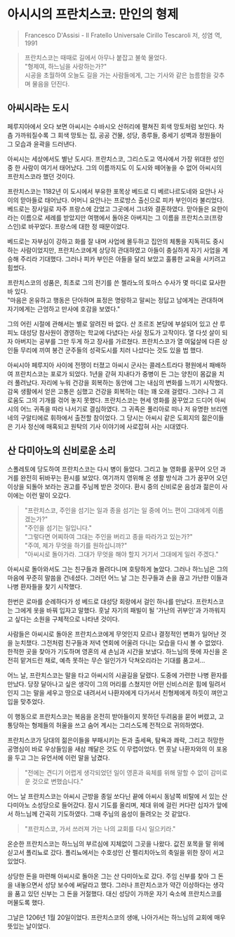 # 아시시의 프란치스코: 만인의 형제
> Francesco D'Assisi - Il Fratello Universale
> Cirillo Tescaroli 저, 성염 역, 1991


> 프란치스코는 때때로 길에서 아무나 붙잡고 불쑥 물었다.  
> "형제여, 하느님을 사랑하는가?"  
> 시공을 초월하여 오늘도 길을 가는 사람들에게, 그는 기사와 같은 늠름함을 갖추며 물음을 던진다.  

## 아씨시라는 도시

페루지아에서 오다 보면 아씨시는 수바시오 산허리에 펼쳐진 회색 망토처럼 보인다. 차츰 가까워질수록 그 회색 망토는 집, 공공 건물, 성당, 종루들, 중세기 성벽과 정원들이 그 모습과 윤곽을 드러낸다.  

아씨시는 세상에서도 별난 도시다. 프란치스코, 그리스도교 역사에서 가장 위대한 성인 중 한 사람이 여기서 태어났다. 그의 이름까지도 이 도시와 떼어놓을 수 없어 아씨시의 프란치스코라 했던 것이다.  

프란치스코는 1182년 이 도시에서 부유한 포목상 베드로 디 베르나르도네와 요안나 사이의 맏아들로 태어났다. 어머니 요안나는 프로방스 출신으로 피카 부인이라 불리었다. 베드로는 장사일로 자주 프랑스에 갔었고 그곳에서 그녀와 결혼하였다. 맏아들은 요한이라는 이름으로 세례를 받았지만 여행에서 돌아온 아버지는 그 이름을 프란치스코(프랑스인)로 바꾸었다. 프랑스에 대한 정 때문이었다.  

베드로는 자부심이 강하고 화를 잘 내며 사업에 몰두하고 집안의 체통을 지독히도 중시하는 사람이었지만, 프란치스코에게 상당히 관대하였고 아들이 충실하게 자기 사업을 계승해 주리라 기대했다. 그러나 피카 부인은 아들을 달리 보았고 훌륭한 교육을 시키려고 힘썼다.  

프란치스코의 성품은, 최초로 그의 전기를 쓴 첼라노의 토마스 수사가 몇 마디로 묘사한 바 있다.  
"마음은 온유하고 행동은 단아하며 표정은 명랑하고 말씨는 정답고 남에게는 관대하며 자기에게는 근엄하고 만사에 호감을 보였다."  

그의 어린 시절에 관해서는 별로 알려진 바 없다. 산 조르조 본당에 부설되어 있고 산 루피노 대성당 참사원이 경영하는 학교에 다녔다는 사실 정도가 고작이다. 열 다섯 살이 되자 아버지는 공부를 그만 두게 하고 장사를 가르쳤다. 프란치스코가 열 여덟살에 다른 상인들 무리에 끼여 봉건 군주들의 성곽도시를 치러 나섰다는 것도 있을 법 했다.  

아씨시아 페루지아 사이에 전쟁이 터졌고 아씨시 군사는 콜레스트라다 평원에서 패배하여 프란치스코는 포로가 되었다. 1년을 갇혀 지내다가 중병이 든 그는 양친이 몸값을 치러 풀려났다. 자리에 누워 건강을 회복하는 동안에 그는 내심의 변화를 느끼기 시작했다. 감옥 생활에서 얻은 고통은 심했고 건강을 회복하는 데는 꽤 오래 걸렸다. 그러나 그 괴로움도 그의 기개를 걲어 놓지 못했다. 프란치스코는 현세 영화를 꿈꾸었고 드디어 아씨시의 어느 귀족을 따라 나서기로 결심하였다. 그 귀족은 풀리아로 떠나 저 유명한 브리엔네의 구알티에로 휘하에서 출전할 참이었다. 그 당시는 아씨시 같은 도회지의 젊은이들은 기사 정신에 매혹되고 원탁의 기사 이야기에 사로잡혀 사는 시대였다.  


## 산 다미아노의 신비로운 소리
스폴레토에 당도하여 프란치스코는 다시 병이 들었다. 그리고 늘 영화를 꿈꾸어 오던 과거를  완전히 뒤바꾸는 환시를 보았다. 여기까지 영위해 온 생활 방식과 그가 꿈꾸어 오던 이상을 되돌아 보라는 권고를 주님께 받은 것이다. 환시 중의 신비로운 음성과 젊은이 사이에는 이런 말이 오갔다.  

> 	"프란치스코, 주인을 섬기는 일과 종을 섬기는 일 중에 어느 편이 그대에게 이롭겠는가?"  
> 	"주인을 섬기는 일입니다."  
> 	"그렇다면 어찌하여 그대는 주인을 버리고 종을 따라가고 있는가?"  
> 	"주여, 제가 무엇을 하기를 원하십니까?"  
> 	"아씨시로 돌아가라. 그대가 무엇을 해야 할지 거기서 그대에게 일러 주겠다."  

아씨시로 돌아와서도 그는 친구들과 몰려다니며 호탕하게 놀았다. 그러나 하느님은 그의 마음에 꾸준히 말씀을 건네셨다. 그러던 어느 날 그는 친구들과 손을 끊고 가난한 이들과 나병 환자들을 찾기 시작했다.  

한번은 로마를 순례하다가 성 베드로 대성당 회랑에서 걸인 하나를 만났다. 프란치스코는 그에게 옷을 바꿔 입자고 말했다. 훗날 자기의 패빌이 될 '가난의 귀부인'과 가까워지고 싶다는 소원을 구체적으로 나타낸 것이다.  

사람들은 아씨시로 돌아온 프란치스코에게 무엇인지 모르나 결정적인 변화가 일어난 것을 눈치챘다. 그전처럼 친구들과 저녁 연회에 어울려 다니는 모습을 다시 볼 수 없었다. 한적한 곳을 찾아가 기도하며 영혼의 새 손님과 시간을 보냈다. 하느님의 뜻에 자신을 온전히 맡겨드린 채로, 예측 못하는 무슨 일인가가 닥쳐오리라는 기대를 품고서...  

어느 날, 프란치스코는 말을 타고 아씨시의 시골길을 달렸다. 도중에 가련한 나병 환자를 만났다. 당장 달아나고 싶은 생각이 그의 머리를 스쳤지만 어떤 신비스러운 힘에 밀려서인지 그는 말을 세우고 땅으로 내려서서 나환자에게 다가서서 친형제에게 하듯이 껴안고 입을 맞추었다.  

이 행동으로 프란치스코는 복음을 온전히 받아들이지 못하던 두려움을 묻어 버렸고, 고통당하는 형제들의 허울을 쓰고 숨어 계시는 그리스도께 전적으로 귀의하였다.  

프란치스코가 당대의 젊은이들을 부패시키는 돈과 출세욕, 탐욕과 쾌락, 그리고 허망한 공명심이 바로 우상들임을 새삼 깨달은 것도 이 무렵이었다. 먼 훗날 나환자와의 이 포옹을 두고 그는 유언서에 이런 말을 남겼다.   
> "전에는 견디기 어렵게 생각되었던 일이 영혼과 육체를 위해 말할 수 없이 감미로운 것으로 변했습니다."  


어느 날 프란치스코는 아씨시 근방을 종일 쏘다닌 끝에 아씨시 동남쪽 비탈에 서 있는 산 다미아노 소성당으로 들어갔다. 잠시 기도를 올리며, 제대 위에 걸린 커다란 십자가 앞에서 하느님께 간곡히 기도하였다. 그때 주님의 음성이 들려오는 것 같았다.  

> "프란치스코, 가서 쓰러져 가는 나의 교회를 다시 일으키라."


온순한 프란치스코는 하느님의 부르심에 지체없이 그곳을 나왔다. 값진 포목을 말 위에 싣고서 폴리뇨로 갔다. 폴리뇨에서는 수호성인 산 펠리치아노의 축일을 위한 장이 서고 있었다.  

상당한 돈을 마련해 아씨시로 돌아온 그는 산 다미아노로 갔다. 주임 신부를 찾아 그 돈을 내놓으면서 성당 보수에 써달라고 했다. 그러나 프란치스코가 약간 이상하다는 생각을 품고 있던 신부는 그 돈을 거절했다. 대신 성당이 가까운 자기 숙소에 프란치스코를 머물도록 했다.  

그날은 1206년 1월 20일이었다. 프란치스코의 생애, 나아가서는 하느님의 교회에 매우 뜻있는 날이었다.